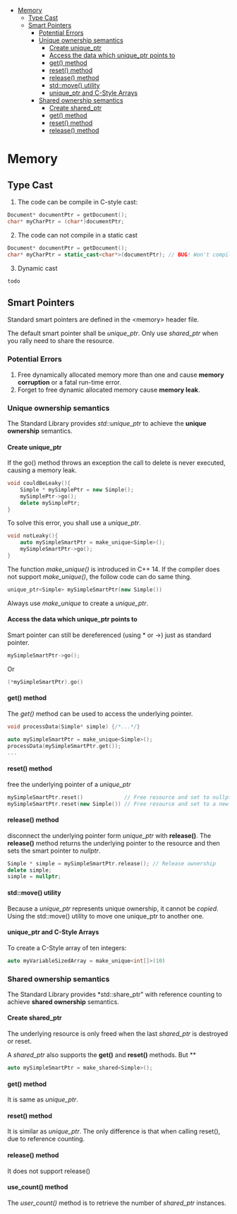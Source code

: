 - [Memory](#memory)
  - [Type Cast](#type-cast)
  - [Smart Pointers](#smart-pointers)
    - [Potential Errors](#potential-errors)
    - [Unique ownership semantics](#unique-ownership-semantics)
      - [Create unique_ptr](#create-unique_ptr)
      - [Access the data which unique_ptr points to](#access-the-data-which-unique_ptr-points-to)
      - [get() method](#get-method)
      - [reset() method](#reset-method)
      - [release() method](#release-method)
      - [std::move() utility](#stdmove-utility)
      - [unique_ptr and C-Style Arrays](#unique_ptr-and-c-style-arrays)
    - [Shared ownership semantics](#shared-ownership-semantics)
      - [Create shared_ptr](#create-shared_ptr)
      - [get() method](#get-method-1)
      - [reset() method](#reset-method-1)
      - [release() method](#release-method-1)
# Memory

## Type Cast

1. The code can be compile in C-style cast:

``` C++
Document* documentPtr = getDocument();
char* myCharPtr = (char*)documentPtr;
```

2. The code can not compile in a static cast

```C++
Document* documentPtr = getDocument();
char* myCharPtr = static_cast<char*>(documentPtr); // BUG! Won't compile
```

3. Dynamic cast 

```
todo
```

## Smart Pointers

Standard smart pointers are defined in the \<memory\> header file.

The default smart pointer shall be *unique_ptr*. Only use *shared_ptr* when you rally need to share the resource.

### Potential Errors
1. Free dynamically allocated memory more than one and cause **memory corruption** or  a fatal run-time error.
2. Forget to free dynamic allocated memory cause **memory leak**.

### Unique ownership semantics

The Standard Library provides *std::unique_ptr* to achieve the **unique ownership** semantics.

#### Create unique_ptr

If the go() method throws an exception the call to delete is never executed, causing a memory leak.

``` C++
void couldBeLeaky(){
    Simple * mySimplePtr = new Simple();
    mySimplePtr->go();
    delete mySimplePtr;
}
```

To solve this error, you shall use a *unique_ptr*. 

``` C++
void notLeaky(){
    auto mySimpleSmartPtr = make_unique<Simple>();
    mySimpleSmartPtr->go();
}
```

The function *make_unique()* is introduced in C++ 14. If the compiler does not support *make_unique()*, the follow code can do same thing.

``` C++
unique_ptr<Simple> mySimpleSmartPtr(new Simple())
```

Always use *make_unique* to create a *unique_ptr*.

#### Access the data which unique_ptr points to

Smart pointer can still be dereferenced (using * or ->) just as standard pointer.

``` C++
mySimpleSmartPtr->go();
```
Or
``` C++
(*mySimpleSmartPtr).go()
```

#### get() method

The *get()* method can be used to access the underlying pointer.

``` C++
void processData(Simple* simple) {/*...*/}

auto mySimpleSmartPtr = make_unique<Simple>();
processData(mySimpleSmartPtr.get());
...
```

#### reset() method

free the underlying pointer of a *unique_ptr*

```C++
mySimpleSmartPtr.reset()             // Free resource and set to nullptr
mySimpleSmartPtr.reset(new Simple()) // Free resource and set to a new Simple instance 
```

#### release() method

disconnect the underlying pointer form *unique_ptr* with **release()**. The **release()** method returns the underlying pointer to the resource and then sets the smart pointer to *nullptr*.

```C++
Simple * simple = mySimpleSmartPtr.release(); // Release ownership
delete simple;
simple = nullptr;
```

#### std::move() utility

Because a *unique_ptr* represents unique ownership, it cannot be *copied*. Using the std::move() utility to move one unique_ptr to another one.

#### unique_ptr and C-Style Arrays

To create a C-Style array of ten integers:

```C++
auto myVariableSizedArray = make_unique<int[]>(10)
```


### Shared ownership semantics

The Standard Library provides *std::share_ptr" with reference counting to achieve **shared ownership** semantics.

#### Create shared_ptr

The underlying resource is only freed when the last *shared_ptr* is destroyed or reset.

A *shared_ptr* also supports the **get()** and **reset()** methods. But **

```C++
auto mySimpleSmartPtr = make_shared<Simple>();
```

#### get() method

It is same as *unique_ptr*.

#### reset() method

It is similar as *unique_ptr*. The only difference is that when calling reset(), due to reference counting.

#### release() method

It does not support release()

#### use_count() method

The *user_count()* method is to retrieve the number of *shared_ptr* instances.


